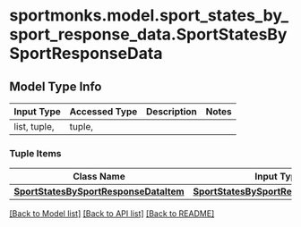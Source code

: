 # sportmonks.model.sport_states_by_sport_response_data.SportStatesBySportResponseData

## Model Type Info
Input Type | Accessed Type | Description | Notes
------------ | ------------- | ------------- | -------------
list, tuple,  | tuple,  |  | 

### Tuple Items
Class Name | Input Type | Accessed Type | Description | Notes
------------- | ------------- | ------------- | ------------- | -------------
[**SportStatesBySportResponseDataItem**](SportStatesBySportResponseDataItem.md) | [**SportStatesBySportResponseDataItem**](SportStatesBySportResponseDataItem.md) | [**SportStatesBySportResponseDataItem**](SportStatesBySportResponseDataItem.md) |  | 

[[Back to Model list]](../../README.md#documentation-for-models) [[Back to API list]](../../README.md#documentation-for-api-endpoints) [[Back to README]](../../README.md)


